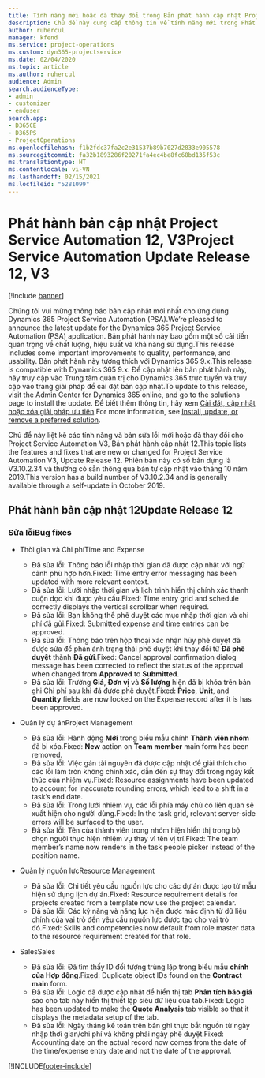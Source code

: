 ```yaml
---
title: Tính năng mới hoặc đã thay đổi trong Bản phát hành cập nhật Project Service Automation 12, V3
description: Chủ đề này cung cấp thông tin về tính năng mới trong Phát hành bản cập nhật Project Service Automation 12, V3.
author: ruhercul
manager: kfend
ms.service: project-operations
ms.custom: dyn365-projectservice
ms.date: 02/04/2020
ms.topic: article
ms.author: ruhercul
audience: Admin
search.audienceType:
- admin
- customizer
- enduser
search.app:
- D365CE
- D365PS
- ProjectOperations
ms.openlocfilehash: f1b2fdc37fa2c2e31537b89b7027d2833e905578
ms.sourcegitcommit: fa32b1893286f20271fa4ec4be8fc68bd135f53c
ms.translationtype: HT
ms.contentlocale: vi-VN
ms.lasthandoff: 02/15/2021
ms.locfileid: "5281099"
---
```

# <a name="project-service-automation-update-release-12-v3"></a><span data-ttu-id="9d71e-103">Phát hành bản cập nhật Project Service Automation 12, V3</span><span class="sxs-lookup"><span data-stu-id="9d71e-103">Project Service Automation Update Release 12, V3</span></span>

[!include [banner](../includes/psa-now-project-operations.md)]

<span data-ttu-id="9d71e-104">Chúng tôi vui mừng thông báo bản cập nhật mới nhất cho ứng dụng Dynamics 365 Project Service Automation (PSA).</span><span class="sxs-lookup"><span data-stu-id="9d71e-104">We’re pleased to announce the latest update for the Dynamics 365 Project Service Automation (PSA) application.</span></span> <span data-ttu-id="9d71e-105">Bản phát hành này bao gồm một số cải tiến quan trọng về chất lượng, hiệu suất và khả năng sử dụng.</span><span class="sxs-lookup"><span data-stu-id="9d71e-105">This release includes some important improvements to quality, performance, and usability.</span></span> <span data-ttu-id="9d71e-106">Bản phát hành này tương thích với Dynamics 365 9.x.</span><span class="sxs-lookup"><span data-stu-id="9d71e-106">This release is compatible with Dynamics 365 9.x.</span></span> <span data-ttu-id="9d71e-107">Để cập nhật lên bản phát hành này, hãy truy cập vào Trung tâm quản trị cho Dynamics 365 trực tuyến và truy cập vào trang giải pháp để cài đặt bản cập nhật.</span><span class="sxs-lookup"><span data-stu-id="9d71e-107">To update to this release, visit the Admin Center for Dynamics 365 online, and go to the solutions page to install the update.</span></span> <span data-ttu-id="9d71e-108">Để biết thêm thông tin, hãy xem [Cài đặt, cập nhật hoặc xóa giải pháp ưu tiên](https://docs.microsoft.com/power-platform/admin/install-remove-preferred-solution).</span><span class="sxs-lookup"><span data-stu-id="9d71e-108">For more information, see [Install, update, or remove a preferred solution](https://docs.microsoft.com/power-platform/admin/install-remove-preferred-solution).</span></span>

<span data-ttu-id="9d71e-109">Chủ đề này liệt kê các tính năng và bản sửa lỗi mới hoặc đã thay đổi cho Project Service Automation V3, Bản phát hành cập nhật 12.</span><span class="sxs-lookup"><span data-stu-id="9d71e-109">This topic lists the features and fixes that are new or changed for Project Service Automation V3, Update Release 12.</span></span> <span data-ttu-id="9d71e-110">Phiên bản này có số bản dựng là V3.10.2.34 và thường có sẵn thông qua bản tự cập nhật vào tháng 10 năm 2019.</span><span class="sxs-lookup"><span data-stu-id="9d71e-110">This version has a build number of V3.10.2.34 and is generally available through a self-update in October 2019.</span></span>

## <a name="update-release-12"></a><span data-ttu-id="9d71e-111">Phát hành bản cập nhật 12</span><span class="sxs-lookup"><span data-stu-id="9d71e-111">Update Release 12</span></span>

### <a name="bug-fixes"></a><span data-ttu-id="9d71e-112">Sửa lỗi</span><span class="sxs-lookup"><span data-stu-id="9d71e-112">Bug fixes</span></span>

- <span data-ttu-id="9d71e-113">Thời gian và Chi phí</span><span class="sxs-lookup"><span data-stu-id="9d71e-113">Time and Expense</span></span>

    - <span data-ttu-id="9d71e-114">Đã sửa lỗi: Thông báo lỗi nhập thời gian đã được cập nhật với ngữ cảnh phù hợp hơn.</span><span class="sxs-lookup"><span data-stu-id="9d71e-114">Fixed: Time entry error messaging has been updated with more relevant context.</span></span>
    - <span data-ttu-id="9d71e-115">Đã sửa lỗi: Lưới nhập thời gian và lịch trình hiển thị chính xác thanh cuộn dọc khi được yêu cầu.</span><span class="sxs-lookup"><span data-stu-id="9d71e-115">Fixed: Time entry grid and schedule correctly displays the vertical scrollbar when required.</span></span>
    - <span data-ttu-id="9d71e-116">Đã sửa lỗi: Bạn không thể phê duyệt các mục nhập thời gian và chi phí đã gửi.</span><span class="sxs-lookup"><span data-stu-id="9d71e-116">Fixed: Submitted expense and time entries can be approved.</span></span>
    - <span data-ttu-id="9d71e-117">Đã sửa lỗi: Thông báo trên hộp thoại xác nhận hủy phê duyệt đã được sửa để phản ánh trạng thái phê duyệt khi thay đổi từ **Đã phê duyệt** thành **Đã gửi**.</span><span class="sxs-lookup"><span data-stu-id="9d71e-117">Fixed: Cancel approval confirmation dialog message has been corrected to reflect the status of the approval when changed from **Approved** to **Submitted**.</span></span>
    - <span data-ttu-id="9d71e-118">Đã sửa lỗi: Trường **Giá**, **Đơn vị** và **Số lượng** hiện đã bị khóa trên bản ghi Chi phí sau khi đã được phê duyệt.</span><span class="sxs-lookup"><span data-stu-id="9d71e-118">Fixed: **Price**, **Unit**, and **Quantity** fields are now locked on the Expense record after it is has been approved.</span></span>

- <span data-ttu-id="9d71e-119">Quản lý dự án</span><span class="sxs-lookup"><span data-stu-id="9d71e-119">Project Management</span></span>

    - <span data-ttu-id="9d71e-120">Đã sửa lỗi: Hành động **Mới** trong biểu mẫu chính **Thành viên nhóm** đã bị xóa.</span><span class="sxs-lookup"><span data-stu-id="9d71e-120">Fixed: **New** action on **Team member** main form has been removed.</span></span>
    - <span data-ttu-id="9d71e-121">Đã sửa lỗi: Việc gán tài nguyên đã được cập nhật để giải thích cho các lỗi làm tròn không chính xác, dẫn đến sự thay đổi trong ngày kết thúc của nhiệm vụ.</span><span class="sxs-lookup"><span data-stu-id="9d71e-121">Fixed: Resource assignments have been updated to account for inaccurate rounding errors, which lead to a shift in a task’s end date.</span></span>
    - <span data-ttu-id="9d71e-122">Đã sửa lỗi: Trong lưới nhiệm vụ, các lỗi phía máy chủ có liên quan sẽ xuất hiện cho người dùng.</span><span class="sxs-lookup"><span data-stu-id="9d71e-122">Fixed: In the task grid, relevant server-side errors will be surfaced to the user.</span></span>
    - <span data-ttu-id="9d71e-123">Đã sửa lỗi: Tên của thành viên trong nhóm hiện hiển thị trong bộ chọn người thực hiện nhiệm vụ thay vì tên vị trí.</span><span class="sxs-lookup"><span data-stu-id="9d71e-123">Fixed: The team member’s name now renders in the task people picker instead of the position name.</span></span>

- <span data-ttu-id="9d71e-124">Quản lý nguồn lực</span><span class="sxs-lookup"><span data-stu-id="9d71e-124">Resource Management</span></span>

    - <span data-ttu-id="9d71e-125">Đã sửa lỗi: Chi tiết yêu cầu nguồn lực cho các dự án được tạo từ mẫu hiện sử dụng lịch dự án.</span><span class="sxs-lookup"><span data-stu-id="9d71e-125">Fixed: Resource requirement details for projects created from a template now use the project calendar.</span></span>
    - <span data-ttu-id="9d71e-126">Đã sửa lỗi: Các kỹ năng và năng lực hiện được mặc định từ dữ liệu chính của vai trò đến yêu cầu nguồn lực được tạo cho vai trò đó.</span><span class="sxs-lookup"><span data-stu-id="9d71e-126">Fixed: Skills and competencies now default from role master data to the resource requirement created for that role.</span></span>

- <span data-ttu-id="9d71e-127">Sales</span><span class="sxs-lookup"><span data-stu-id="9d71e-127">Sales</span></span>

    - <span data-ttu-id="9d71e-128">Đã sửa lỗi: Đã tìm thấy ID đối tượng trùng lặp trong biểu mẫu **chính của Hợp động**.</span><span class="sxs-lookup"><span data-stu-id="9d71e-128">Fixed: Duplicate object IDs found on the **Contract main** form.</span></span>
    - <span data-ttu-id="9d71e-129">Đã sửa lỗi: Logic đã được cập nhật để hiển thị tab **Phân tích báo giá** sao cho tab này hiển thị thiết lập siêu dữ liệu của tab.</span><span class="sxs-lookup"><span data-stu-id="9d71e-129">Fixed: Logic has been updated to make the **Quote Analysis** tab visible so that it displays the metadata setup of the tab.</span></span>
    - <span data-ttu-id="9d71e-130">Đã sửa lỗi: Ngày tháng kế toán trên bản ghi thực bắt nguồn từ ngày nhập thời gian/chi phí và không phải ngày phê duyệt.</span><span class="sxs-lookup"><span data-stu-id="9d71e-130">Fixed: Accounting date on the actual record now comes from the date of the time/expense entry date and not the date of the approval.</span></span>


[!INCLUDE[footer-include](../includes/footer-banner.md)]